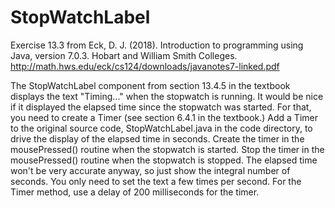 # StopWatchLabel

Exercise 13.3 from Eck, D. J. (2018). Introduction to programming using Java, version 7.0.3. Hobart and William Smith Colleges. http://math.hws.edu/eck/cs124/downloads/javanotes7-linked.pdf

The StopWatchLabel component from section 13.4.5 in the textbook displays the text "Timing..." when the stopwatch is running. It would be nice if it displayed the elapsed time since the stopwatch was started. For that, you need to create a Timer (see section 6.4.1 in the textbook.) Add a Timer to the original source code, StopWatchLabel.java in the code directory, to drive the display of the elapsed time in seconds. Create the timer in the mousePressed() routine when the stopwatch is started. Stop the timer in the mousePressed() routine when the stopwatch is stopped. The elapsed time won't be very accurate anyway, so just show the integral number of seconds. You only need to set the text a few times per second. For the Timer method, use a delay of 200 milliseconds for the timer.
